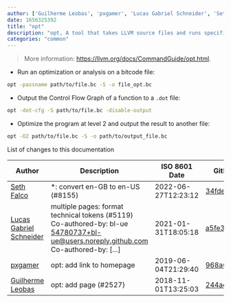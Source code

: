 ```yaml
---
author: ['Guilherme Leobas', 'pxgamer', 'Lucas Gabriel Schneider', 'Seth Falco']
date: 1656325392
title: "opt"
description: "opt, A tool that takes LLVM source files and runs specified optimizations and/or analysis on them."
categories: "common"
---
```

> More information: <https://llvm.org/docs/CommandGuide/opt.html>.

- Run an optimization or analysis on a bitcode file:

```bash
opt -passname path/to/file.bc -S -o file_opt.bc
```

- Output the Control Flow Graph of a function to a `.dot` file:

```bash
opt -dot-cfg -S path/to/file.bc -disable-output
```

- Optimize the program at level 2 and output the result to another file:

```bash
opt -O2 path/to/file.bc -S -o path/to/output_file.bc
```
List of changes to this documentation


Author | Description | ISO 8601 Date | GitHub link
------|-----|-----|-----
[Seth Falco](mailto:seth@falco.fun) | *: convert en-GB to en-US (#8155) | 2022-06-27T12:23:12 | [34fde6d16fbc](https://github.com/tldr-pages/tldr/commit/34fde6d16fbc0a3c45fff5903f0fc2597547b1bb)
[Lucas Gabriel Schneider](mailto:casdpa@gmail.com) | multiple pages: format technical tokens (#5119) Co-authored-by: bl-ue <54780737+bl-ue@users.noreply.github.com> Co-authored-by: [...] | 2021-01-31T18:05:18 | [a5fe31bc47ae](https://github.com/tldr-pages/tldr/commit/a5fe31bc47aece3efa5e66b52b3cf384f27d5d72)
[pxgamer](mailto:owzie123@gmail.com) | opt: add link to homepage | 2019-06-04T21:29:40 | [968a65654615](https://github.com/tldr-pages/tldr/commit/968a65654615b24baf34205c9b81d88da600ef2f)
[Guilherme Leobas](mailto:guilhermeleobas@gmail.com) | opt: add page (#2527) | 2018-11-01T13:25:03 | [244adaf4001f](https://github.com/tldr-pages/tldr/commit/244adaf4001f1645b2f423d1f32680df2799e64b)

